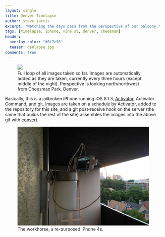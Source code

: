 ```yaml
---
layout: single
title: Denver Timelapse
author: steve_jarvis
excerpt: "Watching the days pass from the perspective of our balcony."
tags: [timelapse, iphone, vine st, denver, cheesman]
header:
  overlay_color: "#6f7e98"
  teaser: denlapse.jpg
comments: true
---
```


<figure>
    <a href="../images/denlapse/timelapse.gif"><img src="../images/denlapse/timelapse.gif"></a>
    <figcaption>Full loop of all images taken so far. Images are automatically added as
    they are taken, currently every three hours (except middle of the night). Perspective
    is looking north/northwest from
    Cheesman Park, Denver.</figcaption>
</figure>

Basically, this is a jailbroken iPhone running iOS 8.1.3, [Activator](http://www.cydiaios7.com/activator.html), Activator Command, and git.
Images are taken on a schedule by Activator, added to the repository for this site, and
a git post-receive hook on the server (the same that builds the rest of the site) assembles
the images into the above gif with [convert](http://www.imagemagick.org/script/convert.php).

<figure>
    <a href="../images/denlapse.jpg"><img src="../images/denlapse.jpg"></a>
    <figcaption>The workhorse, a re-purposed iPhone 4s.</figcaption>
</figure>
